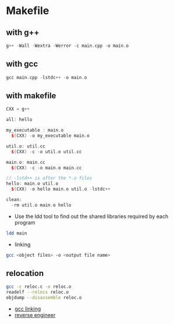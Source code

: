 # Makefile

## with g++ 
```cpp
g++ -Wall -Wextra -Werror -c main.cpp -o main.o
```

## with gcc
```cpp
gcc main.cpp -lstdc++ -o main.o
```

## with makefile
```cpp
CXX = g++

all: hello

my_executable : main.o
  $(CXX) -o my_executable main.o

util.o: util.cc
  $(CXX) -c -o util.o util.cc

main.o: main.cc
  $(CXX) -c -o main.o main.cc

// -lstd++ is after the *.o files
hello: main.o util.o
  $(CXX) -o hello main.o util.o -lstdc++

clean:
  -rm util.o main.o hello
```

- Use the ldd tool to find out the shared libraries required by each program 
```bash
ldd main
```

- linking
```bash
gcc <object files> -o <output file name>
```

## relocation
```bash
gcc -c reloc.c -o reloc.o
readelf --relocs reloc.o
objdump --disassemble reloc.o 
```

- [gcc linking](https://www.thegeekstuff.com/2011/10/gcc-linking/)
- [reverse engineer](https://jasonblog.github.io/note/Reversing/linux_ni_xiang_gong_cheng_de_gong_ju_jie_shao.html)